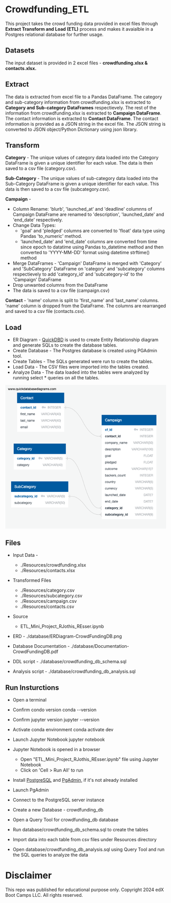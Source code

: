 # Crowdfunding_ETL

This project takes the crowd funding data provided in excel files through **Extract Transform and Load (ETL)** process and makes it avaialble in a Postgres relational database for further usage. 

## Datasets

The input dataset is provided in 2 excel files - **crowdfunding.xlsx & contacts.xlsx.**

## Extract

The data is extracted from excel file to a Pandas DataFrame.
The category and sub-category information from crowdfunding.xlsx is extracted to **Category and Sub-category DataFrames** respectievely.
The rest of the information from crowdfunding.xlsx is extracted to **Campaign DataFrame**.
The contact information is extracted to **Contact DataFrame**. The contact information is provided as a JSON string in the excel file. The JSON string is converted to JSON object/Python Dictionary using json library.  


## Transform

**Category** - The unique values of category data loaded into the Category DataFrame is given a unique identifier for each value. The data is then saved to a csv file (category.csv). 

**Sub-Category** - The unique values of sub-category data loaded into the Sub-Category DataFrame is given a unique identifier for each value. This data is then saved to a csv file (subcategory.csv).

**Campaign** - 
  * Column Rename: 'blurb', 'launched_at' and 'deadline' columnns of Campaign DataFrame are renamed to 'description', 'launched_date' and 'end_date' respectively.
  * Change Data Types:
    - 'goal' and 'pledged' columns are converted to 'float' data type using Pandas 'to_numeric' method.
    - 'launched_date' and 'end_date' columns are converted from time since epoch to datatime using Pandas to_datetime method and then converted to 'YYYY-MM-DD' format using datetime strftime() method
  * Merge DataFrames - 'Campaign' DataFrame is merged with 'Category' and 'SubCategory' DataFrame on 'category' and 'subcategory' columns respectievely to add 'category_id' and 'subcategory-id' to the 'Campaign' DataFrame
  * Drop unwanted columns from the DataFrame
  * The data is saved to a csv file (campaign.csv)

**Contact** - 'name' column is split to 'first_name' and 'last_name' columns. 'name' column is dropped from the DataFrame. The columns are rearranged and saved to a csv file (contacts.csv).  
  
## Load
  * ER Diagram - [QuickDBD](https://www.quickdatabasediagrams.com/) is used to create Entity Relationship diagram and generate SQLs to create the database tables.
  * Create Database - The Postgres database is created using PGAdmin tool.
  * Create Tables - The SQLs generated were run to create the tables.
  * Load Data - The CSV files were imported into the tables created.
  * Analyze Data - The data loaded into the tables were analyzed by running select * queries on all the tables.

![Image Info](./database/ERDiagram-CrowdFundingDB.png)

## Files

* Input Data -
   - ./Resources/crowdfunding.xlsx
   - ./Resources/contacts.xlsx

* Transformed Files
  - ./Resources/category.csv
  - ./Resources/subcategory.csv
  - ./Resources/campaign.csv
  - ./Resources/contacts.csv

* Source
  - ETL_Mini_Project_RJothis_REsser.ipynb 

* ERD - ./database/ERDiagram-CrowdFundingDB.png

* Database Documentation - ./database/Documentation-CrowdFundingDB.pdf

* DDL script - ./database/crowdfunding_db_schema.sql

* Analysis script - ./database/crowdfunding_db_analysis.sql
 

## Run Insturctions

* Open a terminal
* Confirm condo version
  conda --version
* Confirm jupyter version
  jupyter --version
* Activate conda environment
  conda activate dev
* Launch Jupyter Notebook
  jupyter notebook
* Jupyter Notebook is opened in a browser
  - Open "ETL_Mini_Project_RJothis_REsser.ipynb" file using Jupyter Notebook
  - Click on 'Cell > Run All' to run

* Install [PostgreSQL](https://www.postgresql.org/) and [PgAdmin](https://www.pgadmin.org/), if it's not already installed
* Launch PgAdmin
* Connect to the PostgreSQL server instance
* Create a new Database - crowdfunding_db
* Open a Query Tool for crowdfunding_db database
* Run database/crowdfunding_db_schema.sql to create the tables
* Import data into each table from csv files under Resources directory
* Open database/crowdfunding_db_analysis.sql using Query Tool and run the SQL queries to analyze the data
    
# Disclaimer
This repo was published for educational purpose only. Copyright 2024 edX Boot Camps LLC. All rights reserved.


